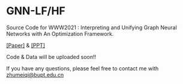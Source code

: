 # GNN-LF/HF

Source Code for WWW2021 : Interpreting and Unifying Graph Neural Networks with An Optimization Framework.

[[Paper]](https://github.com/zhumeiqiBUPT/GNN-LF-HF/blob/main/Paper.pdf) & [[PPT]](https://github.com/zhumeiqiBUPT/GNN-LF-HF/blob/main/PPT.pdf) 

Code & Data will be uploaded soon!!

If you have any questions, please feel free to contact me with zhumeiqi@bupt.edu.cn 



